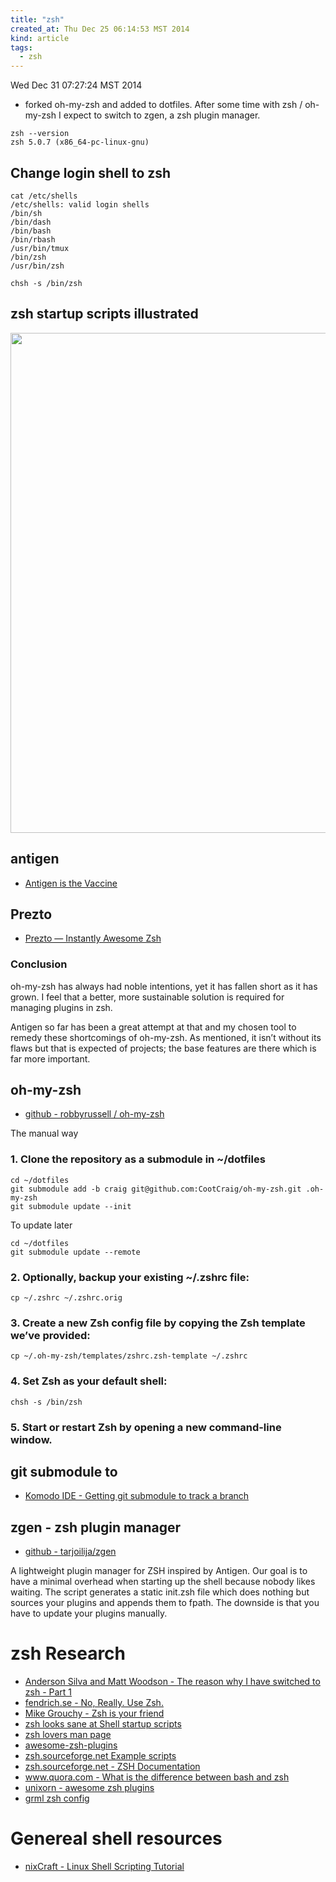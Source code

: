 ```yaml
---
title: "zsh"
created_at: Thu Dec 25 06:14:53 MST 2014
kind: article
tags:
  - zsh
---
```


Wed Dec 31 07:27:24 MST 2014
- forked oh-my-zsh and added to dotfiles.
After some time with zsh / oh-my-zsh
I expect to switch to zgen, a zsh plugin manager.

~~~~~~~~~~~~~
zsh --version
zsh 5.0.7 (x86_64-pc-linux-gnu)
~~~~~~~~~~~~~

## Change login shell to zsh

~~~~~~~~~~~~~
cat /etc/shells
/etc/shells: valid login shells
/bin/sh
/bin/dash
/bin/bash
/bin/rbash
/usr/bin/tmux
/bin/zsh
/usr/bin/zsh
~~~~~~~~~~~~~

~~~~~~~~~~~~~
chsh -s /bin/zsh
~~~~~~~~~~~~~

## zsh startup scripts illustrated

<img src="/assets/images/shell-startup-actual.png" width="800" />

## antigen

* [Antigen is the Vaccine](https://joshldavis.com/2014/07/26/oh-my-zsh-is-a-disease-antigen-is-the-vaccine/)

## Prezto

* [Prezto — Instantly Awesome Zsh](https://github.com/sorin-ionescu/prezto)

### Conclusion

oh-my-zsh has always had noble intentions, yet it has fallen short as it
has grown. I feel that a better, more sustainable solution is required
for managing plugins in zsh.

Antigen so far has been a great attempt at that and my chosen tool to
remedy these shortcomings of oh-my-zsh. As mentioned, it isn’t without
its flaws but that is expected of projects; the base features are there
which is far more important.

## oh-my-zsh

* [github - robbyrussell / oh-my-zsh](https://github.com/robbyrussell/oh-my-zsh)

The manual way

### 1. Clone the repository as a submodule in ~/dotfiles

~~~~~~~~~~~~~
cd ~/dotfiles
git submodule add -b craig git@github.com:CootCraig/oh-my-zsh.git .oh-my-zsh
git submodule update --init
~~~~~~~~~~~~~

To update later

~~~~~~~~~~~~~
cd ~/dotfiles
git submodule update --remote
~~~~~~~~~~~~~

### 2. Optionally, backup your existing ~/.zshrc file:

~~~~~~~~~~~~~
cp ~/.zshrc ~/.zshrc.orig
~~~~~~~~~~~~~

### 3. Create a new Zsh config file by copying the Zsh template we’ve provided:

~~~~~~~~~~~~~
cp ~/.oh-my-zsh/templates/zshrc.zsh-template ~/.zshrc
~~~~~~~~~~~~~

### 4. Set Zsh as your default shell:

~~~~~~~~~~~~~
chsh -s /bin/zsh
~~~~~~~~~~~~~

### 5. Start or restart Zsh by opening a new command-line window.

## git submodule to

* [Komodo IDE - Getting git submodule to track a branch](http://komodoide.com/blog/2014-05/git-submodules/)

## zgen - zsh plugin manager

* [github - tarjoilija/zgen](https://github.com/tarjoilija/zgen)

A lightweight plugin manager for ZSH inspired by Antigen. Our goal is to
have a minimal overhead when starting up the shell because nobody likes
waiting. The script generates a static init.zsh file which does nothing
but sources your plugins and appends them to fpath. The downside is that
you have to update your plugins manually.

# zsh Research

* [Anderson Silva and Matt Woodson - The reason why I have switched to zsh - Part 1](http://linuxgazette.net/183/silva.html)
* [fendrich.se - No, Really. Use Zsh.](http://fendrich.se/blog/2012/09/28/no/)
* [Mike Grouchy - Zsh is your friend](http://mikegrouchy.com/blog/2012/01/zsh-is-your-friend.html)
* [zsh looks sane at Shell startup scripts](http://blog.flowblok.id.au/2013-02/shell-startup-scripts.html)
* [zsh lovers man page](http://grml.org/zsh/zsh-lovers.html)
* [awesome-zsh-plugins](https://github.com/unixorn/awesome-zsh-plugins)
* [zsh.sourceforge.net Example scripts](http://zsh.sourceforge.net/Contrib/scripts/)
* [zsh.sourceforge.net - ZSH Documentation](http://zsh.sourceforge.net/Doc/)
* [www.quora.com - What is the difference between bash and zsh](http://www.quora.com/What-is-the-difference-between-bash-and-zsh)
* [unixorn - awesome zsh plugins](https://github.com/unixorn/awesome-zsh-plugins)
* [grml zsh config](http://grml.org/zsh/grml-zsh-refcard.pdf)

# Genereal shell resources

* [nixCraft - Linux Shell Scripting Tutorial](http://bash.cyberciti.biz/guide/Main_Page)

